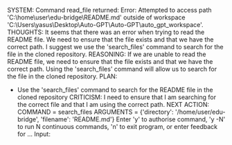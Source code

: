 SYSTEM:  Command read_file returned: Error: Attempted to access path 'C:\home\user\edu-bridge\README.md' outside of workspace 'C:\Users\yasus\Desktop\Auto-GPT\Auto-GPT\auto_gpt_workspace'.
 THOUGHTS:  It seems that there was an error when trying to read the README file. We need to ensure that the file exists and that we have the correct path. I suggest we use the 'search_files' command to search for the file in the cloned repository.
REASONING:  If we are unable to read the README file, we need to ensure that the file exists and that we have the correct path. Using the 'search_files' command will allow us to search for the file in the cloned repository.
PLAN:
-  Use the 'search_files' command to search for the README file in the cloned repository
CRITICISM:  I need to ensure that I am searching for the correct file and that I am using the correct path.
NEXT ACTION:  COMMAND = search_files ARGUMENTS = {'directory': '/home/user/edu-bridge', 'filename': 'README.md'}
Enter 'y' to authorise command, 'y -N' to run N continuous commands, 'n' to exit program, or enter feedback for ...
Input: